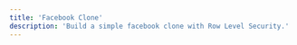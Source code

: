 ```yaml
---
title: 'Facebook Clone'
description: 'Build a simple facebook clone with Row Level Security.'
---
```


<!-- Content of the page -->
